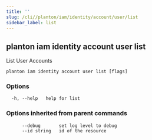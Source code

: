 ```yaml
---
title: ''
slug: /cli//planton/iam/identity/account/user/list
sidebar_label: list
---
```

## planton iam identity account user list

List User Accounts

```
planton iam identity account user list [flags]
```

### Options

```
  -h, --help   help for list
```

### Options inherited from parent commands

```
      --debug       set log level to debug
      --id string   id of the resource
```

